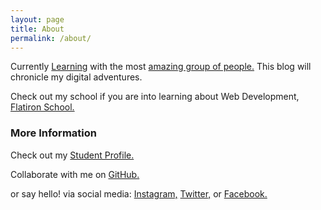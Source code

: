 ```yaml
---
layout: page
title: About
permalink: /about/
---
```


Currently [Learning](https://learn.co/verified/?coupon=lv-student-referral-25&utm_campaign=Learn%20Student%20Referral%20Program&utm_medium=In%20App%20Email&utm_source=Learn.co%20Email%20Drips) with the most [amazing group of people.](http://students.learn.co/) This blog will chronicle my digital adventures. 

Check out my school if you are into learning about Web Development, [Flatiron School.](http://flatironschool.com/)

### More Information

Check out my [Student Profile.](http://students.learn.co/students/laura-correa.html)

Collaborate with me on [GitHub.](https://github.com/lcorr8)

or say hello! via social media: [Instagram,](https://www.instagram.com/l_corr/) [Twitter,](https://twitter.com/L_corr) or [Facebook.](https://www.facebook.com/L.Correa)[]()

